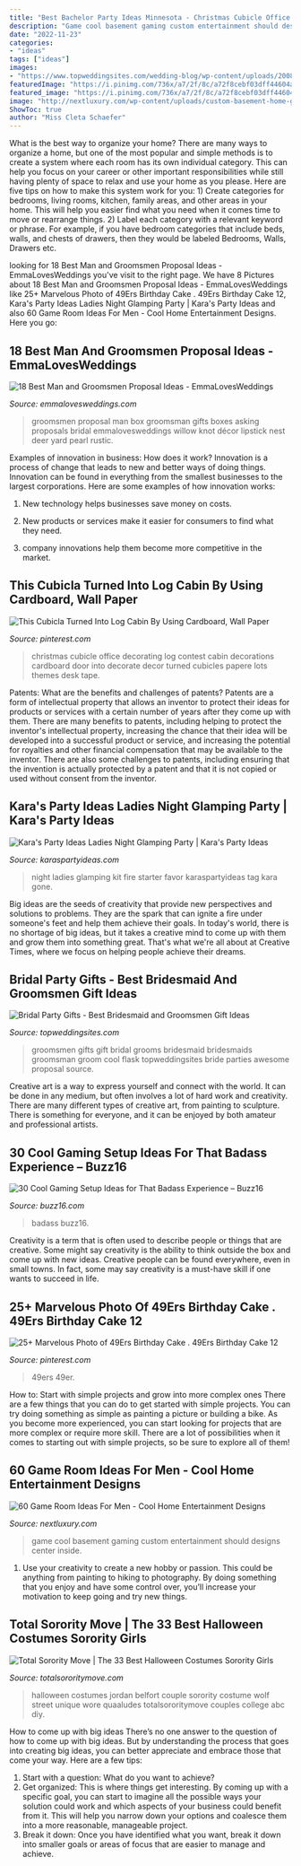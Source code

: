 ```yaml
---
title: "Best Bachelor Party Ideas Minnesota - Christmas Cubicle Office Decorating Log Contest Cabin Decorations Cardboard Door Into Decorate Decor Turned Cubicles Papere Lots Themes Desk Tape"
description: "Game cool basement gaming custom entertainment should designs center inside"
date: "2022-11-23"
categories:
- "ideas"
tags: ["ideas"]
images:
- "https://www.topweddingsites.com/wedding-blog/wp-content/uploads/2008/08/872878cbf4f9cc76def11883d76179bb.jpg"
featuredImage: "https://i.pinimg.com/736x/a7/2f/8c/a72f8cebf03dff44604afdfd6b2830a4.jpg"
featured_image: "https://i.pinimg.com/736x/a7/2f/8c/a72f8cebf03dff44604afdfd6b2830a4.jpg"
image: "http://nextluxury.com/wp-content/uploads/custom-basement-home-game-room-ideas-for-males.jpg"
ShowToc: true
author: "Miss Cleta Schaefer"
---
```



What is the best way to organize your home?
There are many ways to organize a home, but one of the most popular and simple methods is to create a system where each room has its own individual category. This can help you focus on your career or other important responsibilities while still having plenty of space to relax and use your home as you please. Here are five tips on how to make this system work for you: 1) Create categories for bedrooms, living rooms, kitchen, family areas, and other areas in your home. This will help you easier find what you need when it comes time to move or rearrange things. 2) Label each category with a relevant keyword or phrase. For example, if you have bedroom categories that include beds, walls, and chests of drawers, then they would be labeled Bedrooms, Walls, Drawers etc.

	

		
looking for 18 Best Man and Groomsmen Proposal Ideas - EmmaLovesWeddings you've visit to the right page. We have 8 Pictures about 18 Best Man and Groomsmen Proposal Ideas - EmmaLovesWeddings like 25+ Marvelous Photo of 49Ers Birthday Cake . 49Ers Birthday Cake 12, Kara&#039;s Party Ideas Ladies Night Glamping Party | Kara&#039;s Party Ideas and also 60 Game Room Ideas For Men - Cool Home Entertainment Designs. Here you go:
		
    
## 18 Best Man And Groomsmen Proposal Ideas - EmmaLovesWeddings

<img loading=lazy src="https://emmalovesweddings.com/wp-content/uploads/2019/06/Groomsmen-and-best-man-proposal-box-ideas.jpg" onerror="this.onerror=null;this.src='https://tse3.mm.bing.net/th?id=OIP.ecZLheoLyACEEkJpW-uzXQHaJ4&amp;pid=15.1';" alt="18 Best Man and Groomsmen Proposal Ideas - EmmaLovesWeddings">

_Source: emmalovesweddings.com_

>groomsmen proposal man box groomsman gifts boxes asking proposals bridal emmalovesweddings willow knot décor lipstick nest deer yard pearl rustic. 

	

Examples of innovation in business: How does it work?
Innovation is a process of change that leads to new and better ways of doing things. Innovation can be found in everything from the smallest businesses to the largest corporations. Here are some examples of how innovation works:
1. New technology helps businesses save money on costs.

2. New products or services make it easier for consumers to find what they need.

3. company innovations help them become more competitive in the market.


    
## This Cubicla Turned Into Log Cabin By Using Cardboard, Wall Paper

<img loading=lazy src="https://i.pinimg.com/736x/95/7a/ce/957ace0c1b3aa885b275308575f397ef.jpg" onerror="this.onerror=null;this.src='https://tse2.mm.bing.net/th?id=OIP.zQT4flHWnxclBteGjPb6tQHaJz&amp;pid=15.1';" alt="This Cubicla Turned Into Log Cabin By Using Cardboard, Wall Paper">

_Source: pinterest.com_

>christmas cubicle office decorating log contest cabin decorations cardboard door into decorate decor turned cubicles papere lots themes desk tape. 

	

Patents: What are the benefits and challenges of patents?
Patents are a form of intellectual property that allows an inventor to protect their ideas for products or services with a certain number of years after they come up with them. There are many benefits to patents, including helping to protect the inventor's intellectual property, increasing the chance that their idea will be developed into a successful product or service, and increasing the potential for royalties and other financial compensation that may be available to the inventor. There are also some challenges to patents, including ensuring that the invention is actually protected by a patent and that it is not copied or used without consent from the inventor.

    
## Kara&#039;s Party Ideas Ladies Night Glamping Party | Kara&#039;s Party Ideas

<img loading=lazy src="http://karaspartyideas.com/wp-content/uploads/2017/10/Ladies-Night-Glamping-Party-via-Karas-Party-Ideas-KarasPartyIdeas.com12.jpeg" onerror="this.onerror=null;this.src='https://tse2.mm.bing.net/th?id=OIP.HRzb8Sp8zMD69M7FMAd3GwHaLJ&amp;pid=15.1';" alt="Kara&#039;s Party Ideas Ladies Night Glamping Party | Kara&#039;s Party Ideas">

_Source: karaspartyideas.com_

>night ladies glamping kit fire starter favor karaspartyideas tag kara gone. 

	

Big ideas are the seeds of creativity that provide new perspectives and solutions to problems. They are the spark that can ignite a fire under someone's feet and help them achieve their goals. In today's world, there is no shortage of big ideas, but it takes a creative mind to come up with them and grow them into something great. That's what we're all about at Creative Times, where we focus on helping people achieve their dreams.

    
## Bridal Party Gifts - Best Bridesmaid And Groomsmen Gift Ideas

<img loading=lazy src="https://www.topweddingsites.com/wedding-blog/wp-content/uploads/2008/08/872878cbf4f9cc76def11883d76179bb.jpg" onerror="this.onerror=null;this.src='https://tse1.mm.bing.net/th?id=OIP.wlBchOHgqVDfP9y70u2-PgHaLH&amp;pid=15.1';" alt="Bridal Party Gifts - Best Bridesmaid and Groomsmen Gift Ideas">

_Source: topweddingsites.com_

>groomsmen gifts gift bridal grooms bridesmaid bridesmaids groomsman groom cool flask topweddingsites bride parties awesome proposal source. 

	

Creative art is a way to express yourself and connect with the world. It can be done in any medium, but often involves a lot of hard work and creativity. There are many different types of creative art, from painting to sculpture. There is something for everyone, and it can be enjoyed by both amateur and professional artists.

    
## 30 Cool Gaming Setup Ideas For That Badass Experience – Buzz16

<img loading=lazy src="https://buzz16.com/wp-content/uploads/2018/01/Cool-Gaming-Setup-Ideas-for-That-Badass-Experience-23.jpg" onerror="this.onerror=null;this.src='https://tse1.mm.bing.net/th?id=OIP.H9GV62KLKQ_ZeX-yr6JlvwHaE8&amp;pid=15.1';" alt="30 Cool Gaming Setup Ideas for That Badass Experience – Buzz16">

_Source: buzz16.com_

>badass buzz16. 

	

Creativity is a term that is often used to describe people or things that are creative. Some might say creativity is the ability to think outside the box and come up with new ideas. Creative people can be found everywhere, even in small towns. In fact, some may say creativity is a must-have skill if one wants to succeed in life.

    
## 25+ Marvelous Photo Of 49Ers Birthday Cake . 49Ers Birthday Cake 12

<img loading=lazy src="https://i.pinimg.com/736x/a7/2f/8c/a72f8cebf03dff44604afdfd6b2830a4.jpg" onerror="this.onerror=null;this.src='https://tse2.mm.bing.net/th?id=OIP.2bZ1AV-c1CVVabix0hjU5AHaFj&amp;pid=15.1';" alt="25+ Marvelous Photo of 49Ers Birthday Cake . 49Ers Birthday Cake 12">

_Source: pinterest.com_

>49ers 49er. 

	

How to: Start with simple projects and grow into more complex ones
There are a few things that you can do to get started with simple projects. You can try doing something as simple as painting a picture or building a bike. As you become more experienced, you can start looking for projects that are more complex or require more skill. There are a lot of possibilities when it comes to starting out with simple projects, so be sure to explore all of them!

    
## 60 Game Room Ideas For Men - Cool Home Entertainment Designs

<img loading=lazy src="http://nextluxury.com/wp-content/uploads/custom-basement-home-game-room-ideas-for-males.jpg" onerror="this.onerror=null;this.src='https://tse3.mm.bing.net/th?id=OIP.I9kIlon6zBgvWipksqMZdQHaEy&amp;pid=15.1';" alt="60 Game Room Ideas For Men - Cool Home Entertainment Designs">

_Source: nextluxury.com_

>game cool basement gaming custom entertainment should designs center inside. 

	

1. Use your creativity to create a new hobby or passion. This could be anything from painting to hiking to photography. By doing something that you enjoy and have some control over, you’ll increase your motivation to keep going and try new things.

    
## Total Sorority Move | The 33 Best Halloween Costumes Sorority Girls

<img loading=lazy src="http://cdn.totalsororitymove.com/wp-content/uploads/2015/11/b448b956162057c4e83fcc5f36cd649a.jpg" onerror="this.onerror=null;this.src='https://tse3.mm.bing.net/th?id=OIP.iU1uGkSq9b9AhokKWYhUWAHaIV&amp;pid=15.1';" alt="Total Sorority Move | The 33 Best Halloween Costumes Sorority Girls">

_Source: totalsororitymove.com_

>halloween costumes jordan belfort couple sorority costume wolf street unique wore quaaludes totalsororitymove couples college abc diy. 

	

How to come up with big ideas
There’s no one answer to the question of how to come up with big ideas. But by understanding the process that goes into creating big ideas, you can better appreciate and embrace those that come your way. Here are a few tips:
1. Start with a question: What do you want to achieve?
2. Get organized: This is where things get interesting. By coming up with a specific goal, you can start to imagine all the possible ways your solution could work and which aspects of your business could benefit from it. This will help you narrow down your options and coalesce them into a more reasonable, manageable project.
3. Break it down: Once you have identified what you want, break it down into smaller goals or areas of focus that are easier to manage and achieve.


